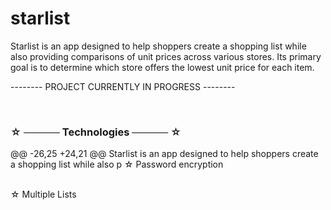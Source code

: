 # starlist 

Starlist is an app designed to help shoppers create a shopping list while also providing comparisons of unit prices across various stores. Its primary goal is to determine which store offers the lowest unit price for each item.

-------- PROJECT CURRENTLY IN PROGRESS -------- 

<br>

### ☆ ───── Technologies ───── ☆
@@ -26,25 +24,21 @@ Starlist is an app designed to help shoppers create a shopping list while also p
☆ Password encryption<br>
 <br>

<!--
### ☆ ───── Screenshots ───── ☆

 <br>


 <div>
    <img style = "width: 20vh; margin: 5vh;" src = "src/thumbnails/startScreen.png">
    <img style = "width: 20vh; margin: 5vh;" src = "src/thumbnails/viewSets.png">
    <img style = "width: 20vh; margin: 5vh;" src = "src/thumbnails/viewCards.png">
    <img style = "width: 20vh; margin: 5vh;" src = "src/thumbnails/editCard.png">
    <img style = "width: 20vh; margin: 5vh;" src = "src/thumbnails/newCard.png">
    <img style = "width: 20vh; margin: 5vh;" src = "src/thumbnails/viewQuiz.png">
    <img style = "width: 20vh; margin: 5vh;" src = "resources/thumbnails/loginPage.png">
    <img style = "width: 20vh; margin: 5vh;" src = "resources/thumbnails/signupPage.png">
    <img style = "width: 20vh; margin: 5vh;" src = "resources/thumbnails/home.png">
    <img style = "width: 20vh; margin: 5vh;" src = "resources/thumbnails/addNewItem.png">
    <img style = "width: 20vh; margin: 5vh;" src = "resources/thumbnails/editItem.png">
</div>
 <br>

### ☆ ───── Future enhancements ───── ☆

 <br>
☆ Online function <br>
☆ Mass edit cards <br>
 -->
☆ Multiple Lists <br> 
